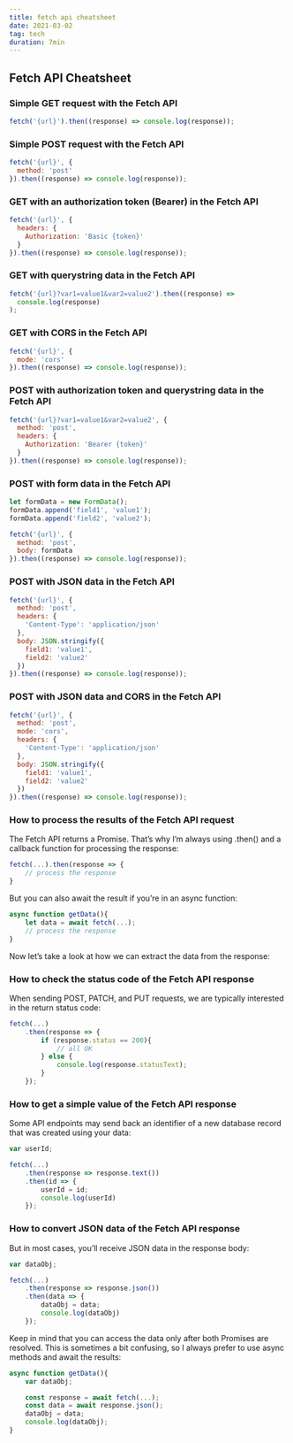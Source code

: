```yaml
---
title: fetch api cheatsheet
date: 2021-03-02
tag: tech
duration: 7min
---
```


## Fetch API Cheatsheet

### Simple GET request with the Fetch API

```js
fetch('{url}').then((response) => console.log(response));
```

### Simple POST request with the Fetch API

```js
fetch('{url}', {
  method: 'post'
}).then((response) => console.log(response));
```

### GET with an authorization token (Bearer) in the Fetch API

```js
fetch('{url}', {
  headers: {
    Authorization: 'Basic {token}'
  }
}).then((response) => console.log(response));
```

### GET with querystring data in the Fetch API

```js
fetch('{url}?var1=value1&var2=value2').then((response) =>
  console.log(response)
);
```

### GET with CORS in the Fetch API

```js
fetch('{url}', {
  mode: 'cors'
}).then((response) => console.log(response));
```

### POST with authorization token and querystring data in the Fetch API

```js
fetch('{url}?var1=value1&var2=value2', {
  method: 'post',
  headers: {
    Authorization: 'Bearer {token}'
  }
}).then((response) => console.log(response));
```

### POST with form data in the Fetch API

```js
let formData = new FormData();
formData.append('field1', 'value1');
formData.append('field2', 'value2');

fetch('{url}', {
  method: 'post',
  body: formData
}).then((response) => console.log(response));
```

### POST with JSON data in the Fetch API

```js
fetch('{url}', {
  method: 'post',
  headers: {
    'Content-Type': 'application/json'
  },
  body: JSON.stringify({
    field1: 'value1',
    field2: 'value2'
  })
}).then((response) => console.log(response));
```

### POST with JSON data and CORS in the Fetch API

```js
fetch('{url}', {
  method: 'post',
  mode: 'cors',
  headers: {
    'Content-Type': 'application/json'
  },
  body: JSON.stringify({
    field1: 'value1',
    field2: 'value2'
  })
}).then((response) => console.log(response));
```

### How to process the results of the Fetch API request

The Fetch API returns a Promise. Thatʼs why Iʼm always using .then() and a callback function for processing the response:

```js
fetch(...).then(response => {
    // process the response
}
```

But you can also await the result if youʼre in an async function:

```js
async function getData(){
    let data = await fetch(...);
    // process the response
}
```

Now letʼs take a look at how we can extract the data from the response:

### How to check the status code of the Fetch API response

When sending POST, PATCH, and PUT requests, we are typically interested in the return status code:

```js
fetch(...)
    .then(response => {
        if (response.status == 200){
            // all OK
        } else {
            console.log(response.statusText);
        }
    });
```

### How to get a simple value of the Fetch API response

Some API endpoints may send back an identifier of a new database record that was created using your data:

```js
var userId;

fetch(...)
    .then(response => response.text())
    .then(id => {
        userId = id;
        console.log(userId)
    });
```

### How to convert JSON data of the Fetch API response

But in most cases, youʼll receive JSON data in the response body:

```js
var dataObj;

fetch(...)
    .then(response => response.json())
    .then(data => {
        dataObj = data;
        console.log(dataObj)
    });
```

Keep in mind that you can access the data only after both Promises are resolved. This is sometimes a bit confusing, so I always prefer to use async methods and await the results:

```js
async function getData(){
    var dataObj;

    const response = await fetch(...);
    const data = await response.json();
    dataObj = data;
    console.log(dataObj);
}
```
